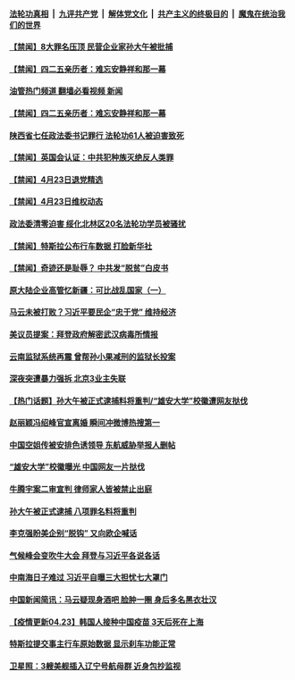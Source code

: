 ####  [法轮功真相](../../../../basic/blob/master/README.md?t=04240102) &nbsp;|&nbsp; [九评共产党](../../../../9ping.md/blob/master/README.md?t=04240102) &nbsp;|&nbsp; [解体党文化](../../../../jtdwh.md/blob/master/README.md?t=04240102)  &nbsp;|&nbsp; [共产主义的终极目的](../../../../gczydzjmd.md/blob/master/README.md?t=04240102) &nbsp;|&nbsp; [魔鬼在统治我们的世界](../../../../mgztzwmdsj.md/blob/master/README.md?t=04240102) 


#### [【禁闻】8大罪名压顶 民营企业家孙大午被批捕](../pages/prog204/a103102868.md?t=04240102) 

#### [【禁闻】四二五亲历者：难忘安静祥和那一幕](../pages/prog204/a103102852.md?t=04240102) 
#### [油管热门频道 翻墙必看视频 新闻](http://159.65.108.143:81/youtube.html)
#### [【禁闻】四二五亲历者：难忘安静祥和那一幕](../pages/prog204/a103102852.md?t=04240102) 

#### [陕西省七任政法委书记罪行 法轮功61人被迫害致死](../pages/prog204/a103102438.md?t=04240102) 

#### [【禁闻】英国会认证：中共犯种族灭绝反人类罪](../pages/prog204/a103102850.md?t=04240102) 

#### [【禁闻】4月23日退党精选](../pages/prog204/a103102761.md?t=04240102) 

#### [【禁闻】4月23日维权动态](../pages/prog204/a103102759.md?t=04240102) 

#### [政法委清零迫害 绥化北林区20名法轮功学员被骚扰](../pages/prog204/a103102473.md?t=04240102) 

#### [【禁闻】特斯拉公布行车数据 打脸新华社](../pages/prog204/a103102723.md?t=04240102) 

#### [【禁闻】奇迹还是耻辱？ 中共发“脱贫”白皮书](../pages/prog204/a103102709.md?t=04240102) 

#### [原大陆企业高管忆新疆：可比战乱国家（一）](../pages/prog204/a103102707.md?t=04240102) 

#### [马云未被打败？习近平要民企“忠于党” 维持经济](../pages/prog204/a103102684.md?t=04240102) 

#### [美议员提案：拜登政府解密武汉病毒所情报](../pages/prog204/a103102616.md?t=04240102) 

#### [云南监狱系统再震 曾帮孙小果减刑的监狱长投案](../pages/prog204/a103102589.md?t=04240102) 

#### [深夜突遭暴力强拆 北京3业主失联](../pages/prog204/a103102572.md?t=04240102) 

#### [【热门话题】孙大午被正式逮捕料将重判/“雄安大学”校徽遭网友挞伐](../pages/prog204/a103102557.md?t=04240102) 

#### [赵丽颖冯绍峰官宣离婚 瞬间冲微博热搜第一](../pages/prog204/a103102550.md?t=04240102) 

#### [中国空姐传被安排色诱领导 东航威胁举报人删帖](../pages/prog204/a103102514.md?t=04240102) 

#### [“雄安大学”校徽曝光 中国网友一片挞伐](../pages/prog204/a103102490.md?t=04240102) 


#### [牛腾宇案二审宣判 律师家人皆被禁止出庭](../pages/prog204/a103102446.md?t=04240102) 

#### [孙大午被正式逮捕 八项罪名料将重判](../pages/prog204/a103102436.md?t=04240102) 


#### [李克强盼美企别“脱钩” 又向欧企喊话](../pages/prog204/a103102379.md?t=04240102) 

#### [气候峰会变吹牛大会 拜登与习近平各说各话](../pages/prog204/a103102366.md?t=04240102) 

#### [中南海日子难过 习近平自曝三大担忧七大罩门](../pages/prog204/a103102326.md?t=04240102) 

#### [中国新闻简讯：马云疑现身酒吧 脸肿一圈 身后多名黑衣壮汉](../pages/prog204/a103101285.md?t=04240102) 

#### [【疫情更新04.23】韩国人接种中国疫苗 3天后死在上海](../pages/prog204/a103093288.md?t=04240102) 

#### [特斯拉提交事主行车原始数据 显示刹车功能正常](../pages/prog204/a103102235.md?t=04240102) 

#### [卫星照：3艘美舰插入辽宁号航母群 近身包抄监视](../pages/prog204/a103102101.md?t=04240102) 

<img src='http://gfw-breaker.win/goodnews/indexes/prog204.md' width='0px' height='0px'/>
